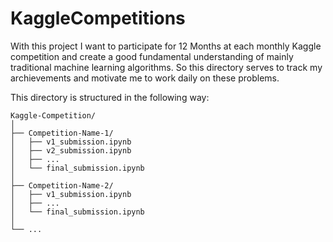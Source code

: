 # KaggleCompetitions

With this project I want to participate for 12 Months at each monthly Kaggle competition and create a good fundamental understanding of mainly traditional machine learning algorithms. So this directory serves to track my archievements and motivate me to work daily on these problems.

This directory is structured in the following way:
 ```
Kaggle-Competition/
│
├── Competition-Name-1/
│   ├── v1_submission.ipynb
│   ├── v2_submission.ipynb
│   ├── ...
│   └── final_submission.ipynb
│
├── Competition-Name-2/
│   ├── v1_submission.ipynb
│   ├── ...
│   └── final_submission.ipynb
│
└── ...

```
